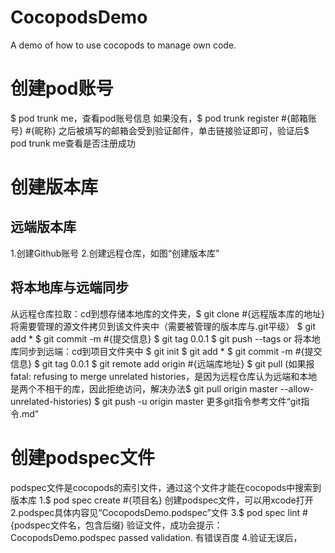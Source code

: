 # CocopodsDemo
A demo of how to use cocopods to manage own code.

# 创建pod账号
$ pod trunk me，查看pod账号信息
如果没有，$ pod trunk register #{邮箱账号} #{昵称}
之后被填写的邮箱会受到验证邮件，单击链接验证即可，验证后$ pod trunk me查看是否注册成功

# 创建版本库
## 远端版本库
1.创建Github账号
2.创建远程仓库，如图“创建版本库”
## 将本地库与远端同步
从远程仓库拉取：cd到想存储本地库的文件夹，$ git clone #{远程版本库的地址}
将需要管理的源文件拷贝到该文件夹中（需要被管理的版本库与.git平级）
$ git add *
$ git commit -m #{提交信息}
$ git tag 0.0.1
$ git push --tags
or 
将本地库同步到远端：cd到项目文件夹中 
$ git init
$ git add *
$ git commit -m #{提交信息}
$ git tag 0.0.1
$ git remote add origin #{远端库地址}
$ git pull (如果报fatal: refusing to merge unrelated histories，是因为远程仓库认为远端和本地是两个不相干的库，因此拒绝访问，解决办法$ git pull origin master --allow-unrelated-histories)
$ git push -u origin master
更多git指令参考文件“git指令.md”


# 创建podspec文件
podspec文件是cocopods的索引文件，通过这个文件才能在cocopods中搜索到版本库
1.$ pod spec create #{项目名}
创建podspec文件，可以用xcode打开
2.podspec具体内容见“CocopodsDemo.podspec”文件
3.$ pod spec lint #{podspec文件名，包含后缀} 验证文件，成功会提示：CocopodsDemo.podspec passed validation. 有错误百度
4.验证无误后，

